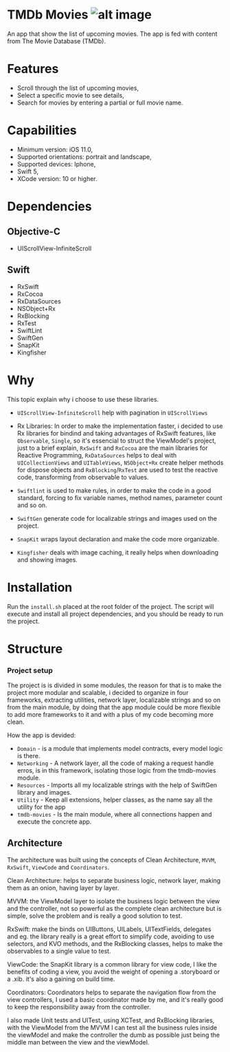 # TMDb Movies  ![alt image](https://travis-ci.org/JeanVinge/tmdb-movies.svg?branch=development)

An app that show the list of upcoming movies. 
The app is fed with content from The Movie Database (TMDb).

# Features

- Scroll through the list of upcoming movies,
- Select a specific movie to see details,
- Search for movies by entering a partial or full movie name.

# Capabilities

- Minimum version: iOS 11.0,
- Supported orientations: portrait and landscape,
- Supported devices: Iphone,
- Swift 5,
- XCode version: 10 or higher.

# Dependencies

## Objective-C

 - UIScrollView-InfiniteScroll

## Swift

- RxSwift
- RxCocoa
- RxDataSources
- NSObject+Rx
- RxBlocking
- RxTest
- SwiftLint
- SwiftGen
- SnapKit
- Kingfisher

# Why

This topic explain why i choose to use these libraries.

- `UIScrollView-InfiniteScroll` help with pagination in `UIScrollViews`

- Rx Libraries: 
In order to make the implementation faster, i decided to use Rx libraries for bindind and taking advantages of RxSwift features, like `Observable`, `Single`, so it's essencial to struct the ViewModel's project, just to a brief explain, `RxSwift` and `RxCocoa` are the main libraries for Reactive Programming, `RxDataSources` helps to deal with `UICollectionViews` and `UITableViews`, `NSObject+Rx` create helper methods for dispose objects and `RxBlocking`/`RxTest` are used to test the reactive code, transforming from observable to values.

- `Swiftlint` is used to make rules, in order to make the code in a good standard, forcing to fix variable names, method names, parameter count and so on.
- `SwiftGen` generate code for localizable strings and images used on the project.
- `SnapKit` wraps layout declaration and make the code more organizable.
- `Kingfisher` deals with image caching, it really helps when downloading and showing images.

# Installation

Run the `install.sh` placed at the root folder of the project.
The script will execute and install all project dependencies, and you should be ready to run the project.

# Structure

### Project setup

The project is is divided in some modules, the reason for that is to make the project more modular and scalable, i decided to organize in four frameworks, extracting utilities, network layer, localizable strings and so on from the main module, by doing that the app module could be more flexible to add more frameworks to it and with a plus of my code becoming more clean.

How the app is devided:

- `Domain` - is a module that implements model contracts, every model logic is there.
- `Networking` - A network layer, all the code of making a request handle erros, is in this framework, isolating those logic from the tmdb-movies module.
- `Resources` - Imports all my localizable strings with the help of SwiftGen library and images.
- `Utility` - Keep all extensions, helper classes, as the name say all the utility for the app
- `tmdb-movies` - Is the main module, where all connections happen and execute the concrete app.

## Architecture

The architecture was built using the concepts of Clean Architecture, `MVVM`, `RxSwift`, `ViewCode` and `Coordinators`.

Clean Architecture: helps to separate business logic, network layer, making them as an onion, having layer by layer.

MVVM: the ViewModel layer to isolate the business logic between the view and the controller, not so powerful as the complete clean architecture but is simple, solve the problem and is really a good solution to test.

RxSwift: make the binds on UIButtons, UILabels, UITextFields, delegates and eg. the library really is a great effort to simplify code, avoiding to use selectors, and KVO methods, and the RxBlocking classes, helps to make the observables to a single value to test.

ViewCode: the SnapKit library is a common library for view code, I like the benefits of coding a view, you avoid the weight of opening a .storyboard or a .xib. it's also a gaining on build time.

Coordinators: Coordinators helps to separate the navigation flow from the view controllers, I used a basic coordinator made by me, and it's really good to keep the responsibility away from the controller.

I also made Unit tests and UITest, using XCTest, and RxBlocking libraries, with the ViewModel from the MVVM I can test all the business rules inside the viewModel and make the controller the dumb as possible just being the middle man between the view and the viewModel.

